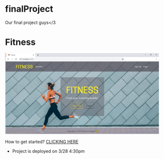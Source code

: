 # finalProject
Our final project guys&lt;/3

# Fitness
![Screenshot of app](https://github.com/THE-group-project/finalProject/blob/master/client/src/images/demo.png)

How to get started?
 [CLICKING HERE](https://iiiii-iiiii-iiiiii.herokuapp.com/)
  * Project is deployed on 3/28 4:30pm
  
